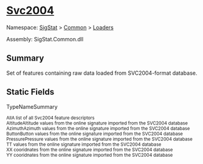 # [Svc2004](./Svc2004.md)

Namespace: [SigStat]() > [Common](./../README.md) > [Loaders](./README.md)

Assembly: SigStat.Common.dll

## Summary
Set of features containing raw data loaded from SVC2004-format database.

## Static Fields

TypeNameSummary

<sub>All</sub><sub>A list of all Svc2004 feature descriptors</sub><br>
<sub>Altitude</sub><sub>Altitude values from the online signature imported from the SVC2004 database</sub><br>
<sub>Azimuth</sub><sub>Azimuth values from the online signature imported from the SVC2004 database</sub><br>
<sub>Button</sub><sub>Button values from the online signature imported from the SVC2004 database</sub><br>
<sub>Pressure</sub><sub>Pressure values from the online signature imported from the SVC2004 database</sub><br>
<sub>T</sub><sub>T values from the online signature imported from the SVC2004 database</sub><br>
<sub>X</sub><sub>X cooridnates from the online signature imported from the SVC2004 database</sub><br>
<sub>Y</sub><sub>Y cooridnates from the online signature imported from the SVC2004 database</sub><br>


